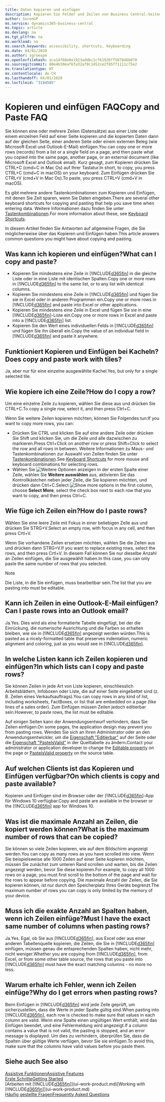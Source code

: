 ```yaml
---
title: Daten kopieren und einfügen
description: Kopieren Sie Felder und Zeilen von Business Central-Seiten und fügen Sie sie an anderer Stelle ein
author: SorenGP
ms.service: dynamics365-business-central
ms.topic: article
ms.devlang: na
ms.tgt_pltfrm: na
ms.workload: na
ms.search.keywords: accessibility, shortcuts, keyboarding
ms.date: 04/01/2020
ms.author: sgroespe
ms.openlocfilehash: aca14f68e0e1923addbc1cf61926ff5078d6b078
ms.sourcegitcommit: 88e4b30eaf6fa32af0c1452ce2f85ff1111c75e2
ms.translationtype: HT
ms.contentlocale: de-CH
ms.lasthandoff: 04/01/2020
ms.locfileid: "3194585"
---
```

# <a name="copy-and-paste-faq"></a><span data-ttu-id="6e4ff-103">Kopieren und einfügen FAQ</span><span class="sxs-lookup"><span data-stu-id="6e4ff-103">Copy and Paste FAQ</span></span>
<span data-ttu-id="6e4ff-104">Sie können eine oder mehrere Zeilen (Datensätze) aus einer Liste oder einem einzelnen Feld auf einer Seite kopieren und die kopierten Daten dann auf der gleichen Seite, einer anderen Seite oder einem externen Beleg (wie Microsoft Excel und Outlook-E-Mail) einfügen.</span><span class="sxs-lookup"><span data-stu-id="6e4ff-104">You can copy one or more rows (records) from a list or a single field on a page, and then paste what you copied into the same page, another page, or an external document (like Microsoft Excel and Outlook email).</span></span> <span data-ttu-id="6e4ff-105">Kurz gesagt, zum Kopieren drücken Sie CTRL+C (cmd+C in Mac Os) auf Ihrer Tastatur.</span><span class="sxs-lookup"><span data-stu-id="6e4ff-105">In short, to copy, you press CTRL+C (cmd+C in macOS) on your keyboard.</span></span> <span data-ttu-id="6e4ff-106">Zum Einfügen drücken Sie CTRL+V (cmd+V in Mac Os).</span><span class="sxs-lookup"><span data-stu-id="6e4ff-106">To paste, you press CTRL+V (cmd+V in macOS).</span></span>

<span data-ttu-id="6e4ff-107">Es gibt mehrere andere Tastenkombinationen zum Kopieren und Einfügen, mit denen Sie Zeit sparen, wenn Sie Daten eingeben.</span><span class="sxs-lookup"><span data-stu-id="6e4ff-107">There are several other keyboard shortcuts for copying and pasting that help you save time when entering data.</span></span> <span data-ttu-id="6e4ff-108">Weitere Informationen dazu finden Sie unter [Tastenkombinationen](keyboard-shortcuts.md#CopyRows).</span><span class="sxs-lookup"><span data-stu-id="6e4ff-108">For more information about these, see [Keyboard Shortcuts](keyboard-shortcuts.md#CopyRows).</span></span>

<span data-ttu-id="6e4ff-109">In diesem Artikel finden Sie Antworten auf allgemeine Fragen, die Sie möglicherweise über das Kopieren und Einfügen haben.</span><span class="sxs-lookup"><span data-stu-id="6e4ff-109">This article answers common questions you might have about copying and pasting.</span></span>  

## <a name="what-can-i-copy-and-paste"></a><span data-ttu-id="6e4ff-110">Was kann ich kopieren und einfügen?</span><span class="sxs-lookup"><span data-stu-id="6e4ff-110">What can I copy and paste?</span></span>
- <span data-ttu-id="6e4ff-111">Kopieren Sie mindestens eine Zeile in [!INCLUDE[d365fin](includes/d365fin_md.md)] in die gleiche Liste oder in eine Liste mit identischen Spalten.</span><span class="sxs-lookup"><span data-stu-id="6e4ff-111">Copy one or more rows in [!INCLUDE[d365fin](includes/d365fin_md.md)] to the same list, or to any list with identical columns.</span></span>
- <span data-ttu-id="6e4ff-112">Kopieren Sie mindestens eine Zeile in [!INCLUDE[d365fin](includes/d365fin_md.md)] und fügen Sie sie in Excel oder in anderen Programmen ein.</span><span class="sxs-lookup"><span data-stu-id="6e4ff-112">Copy one or more rows in [!INCLUDE[d365fin](includes/d365fin_md.md)] and paste into Excel or other applications.</span></span>
- <span data-ttu-id="6e4ff-113">Kopieren Sie mindestens eine Zeile in Excel und fügen Sie sie in eine [!INCLUDE[d365fin](includes/d365fin_md.md)]-Liste ein.</span><span class="sxs-lookup"><span data-stu-id="6e4ff-113">Copy one or more rows in Excel and paste into a [!INCLUDE[d365fin](includes/d365fin_md.md)] list.</span></span>
- <span data-ttu-id="6e4ff-114">Kopieren Sie den Wert eines individuellen Felds in [!INCLUDE[d365fin](includes/d365fin_md.md)] und fügen Sie ihn überall ein.</span><span class="sxs-lookup"><span data-stu-id="6e4ff-114">Copy the value of an individual field in [!INCLUDE[d365fin](includes/d365fin_md.md)] and paste it anywhere.</span></span>

## <a name="does-copy-and-paste-work-with-tiles"></a><span data-ttu-id="6e4ff-115">Funktioniert Kopieren und Einfügen bei Kacheln?</span><span class="sxs-lookup"><span data-stu-id="6e4ff-115">Does copy and paste work with tiles?</span></span>
<span data-ttu-id="6e4ff-116">Ja, aber nur für eine einzelne ausgewählte Kachel.</span><span class="sxs-lookup"><span data-stu-id="6e4ff-116">Yes, but only for a single selected tile.</span></span>

## <a name="how-do-i-copy-a-row"></a><span data-ttu-id="6e4ff-117">Wie kopiere ich eine Zeile?</span><span class="sxs-lookup"><span data-stu-id="6e4ff-117">How do I copy a row?</span></span>
<span data-ttu-id="6e4ff-118">Um eine einzelne Zeile zu kopieren, wählen Sie diese aus und drücken Sie CTRL+C.</span><span class="sxs-lookup"><span data-stu-id="6e4ff-118">To copy a single row, select it, and then press Ctrl+C.</span></span>

<span data-ttu-id="6e4ff-119">Wenn Sie weitere Zeilen kopieren möchten, können Sie Folgendes tun:</span><span class="sxs-lookup"><span data-stu-id="6e4ff-119">If you want to copy more rows, you can:</span></span>
- <span data-ttu-id="6e4ff-120">Drücken Sie CTRL und klicken Sie auf eine andere Zeile oder drücken Sie Shift und klicken Sie, um die Zeile und alle dazwischen zu markieren.</span><span class="sxs-lookup"><span data-stu-id="6e4ff-120">Press Ctrl+Click on another row or press Shift+Click to select the row and all rows in between.</span></span> <span data-ttu-id="6e4ff-121">Weitere Informationen zu Maus- und Tastenkombinationen zur Auswahl von Zeilen finden Sie unter [Tastenkombinationen](keyboard-shortcuts.md#CopyRows).</span><span class="sxs-lookup"><span data-stu-id="6e4ff-121">See [Keyboard Shortcuts](keyboard-shortcuts.md#CopyRows) for more mouse and keyboard combinations for selecting rows.</span></span>
- <span data-ttu-id="6e4ff-122">Wählen Sie ![Weitere Optionen anzeigen](media/show-more-options-icon.png "Symbol „Weitere Optionen anzeigen“") in der ersten Spalte einer Zeile, wählen Sie **Weitere auswählen** aus, aktivieren Sie das Kontrollkästchen neben jeder Zeile, die Sie kopieren möchten, und drücken dann Ctrl+C.</span><span class="sxs-lookup"><span data-stu-id="6e4ff-122">Select ![Show more options](media/show-more-options-icon.png "Show more options icon") in the first column, choose **Select More**, select the check box next to each row that you want to copy, and then press Ctrl+C.</span></span>

## <a name="how-do-i-paste-rows"></a><span data-ttu-id="6e4ff-123">Wie füge ich Zeilen ein?</span><span class="sxs-lookup"><span data-stu-id="6e4ff-123">How do I paste rows?</span></span>
<span data-ttu-id="6e4ff-124">Wählen Sie eine leere Zeile mit Fokus in einer beliebigen Zelle aus und drücken Sie STRG+V.</span><span class="sxs-lookup"><span data-stu-id="6e4ff-124">Select an empty row, with focus in any cell, and then press Crtl+V.</span></span>

<span data-ttu-id="6e4ff-125">Wenn Sie vorhandene Zeilen ersetzen möchten, wählen Sie die Zeilen aus und drücken dann STRG+V.</span><span class="sxs-lookup"><span data-stu-id="6e4ff-125">If you want to replace existing rows, select the rows, and then press Crtl+V.</span></span> <span data-ttu-id="6e4ff-126">In diesem Fall können Sie nur dieselbe Anzahl an Zeilen einfügen, die Sie ausgewählt haben.</span><span class="sxs-lookup"><span data-stu-id="6e4ff-126">In this case, you can only paste the same number of rows that you selected.</span></span>

> [!NOTE]
> <span data-ttu-id="6e4ff-127">Die Liste, in die Sie einfügen, muss bearbeitbar sein.</span><span class="sxs-lookup"><span data-stu-id="6e4ff-127">The list that you are pasting into must be editable.</span></span>

<!-- Rows are pasted directly where your cursor is located. If you paste into an empty line, any existing subsequent lines will be moved after the pasted lines. If you paste into an existing line or lines, this will be overwritten.-->

## <a name="can-i-paste-rows-into-an-outlook-email"></a><span data-ttu-id="6e4ff-128">Kann ich Zeilen in eine Outlook-E-Mail einfügen?</span><span class="sxs-lookup"><span data-stu-id="6e4ff-128">Can I paste rows into an Outlook email?</span></span>
<span data-ttu-id="6e4ff-129">Ja.</span><span class="sxs-lookup"><span data-stu-id="6e4ff-129">Yes.</span></span> <span data-ttu-id="6e4ff-130">Dies wird als eine formatierte Tabelle eingefügt, bei der die Einrückung, die numerische Ausrichtung und die Farben so erhalten bleiben, wie sie in [!INCLUDE[d365fin](includes/d365fin_md.md)] angezeigt werden würden.</span><span class="sxs-lookup"><span data-stu-id="6e4ff-130">This is pasted as a nicely-formatted table that preserves indentation, numeric alignment and coloring, just as you would see in [!INCLUDE[d365fin](includes/d365fin_md.md)].</span></span>

## <a name="in-which-lists-can-i-copy-and-paste-rows"></a><span data-ttu-id="6e4ff-131">In welche Listen kann ich Zeilen kopieren und einfügen?</span><span class="sxs-lookup"><span data-stu-id="6e4ff-131">In which lists can I copy and paste rows?</span></span>
<span data-ttu-id="6e4ff-132">Sie können Zeilen in jede Art von Liste kopieren, einschliesslich Arbeitsblättern, Infoboxen oder Liste, die auf einer Seite eingebettet sind (z. B. Zeilen eines Verkaufsauftrags).</span><span class="sxs-lookup"><span data-stu-id="6e4ff-132">You can copy rows in any kind of list, including worksheets, FactBoxes, or list that are embedded on a page (like lines of a sales order).</span></span> <span data-ttu-id="6e4ff-133">Zum Einfügen müssen Zeilen jedoch editierbar sein.</span><span class="sxs-lookup"><span data-stu-id="6e4ff-133">However, to paste rows, the list must be editable.</span></span>

<span data-ttu-id="6e4ff-134">Auf einigen Seiten kann der Anwendungsentwurf verhindern, dass Sie Zeilen einfügen.</span><span class="sxs-lookup"><span data-stu-id="6e4ff-134">On some pages, the application design may prevent you from pasting rows.</span></span> <span data-ttu-id="6e4ff-135">Wenden Sie sich an Ihren Administrator oder an den Anwendungsentwickler, um die [Eigenschaft "Editierbar"](/dynamics365/business-central/dev-itpro/developer/properties/devenv-editable-property) auf der Seite oder die [Eigenschaft "PasteIsValid"](/dynamics365/business-central/dev-itpro/developer/properties/devenv-pasteisvalid-property) in der Quelltabelle zu ändern.</span><span class="sxs-lookup"><span data-stu-id="6e4ff-135">Contact your administrator or application developer to change the [Editable property](/dynamics365/business-central/dev-itpro/developer/properties/devenv-editable-property) on the page or [PasteIsValid property](/dynamics365/business-central/dev-itpro/developer/properties/devenv-pasteisvalid-property) on the source table.</span></span>

## <a name="on-which-clients-is-copy-and-paste-available"></a><span data-ttu-id="6e4ff-136">Auf welchen Clients ist das Kopieren und Einfügen verfügbar?</span><span class="sxs-lookup"><span data-stu-id="6e4ff-136">On which clients is copy and paste available?</span></span>
<span data-ttu-id="6e4ff-137">Kopieren und Einfügen sind im Browser oder der [!INCLUDE[d365fin](includes/d365fin_md.md)]-App für Windows 10 verfügbar.</span><span class="sxs-lookup"><span data-stu-id="6e4ff-137">Copy and paste are available in the browser or the [!INCLUDE[d365fin](includes/d365fin_md.md)] app for Windows 10.</span></span>

## <a name="what-is-the-maximum-number-of-rows-that-can-be-copied"></a><span data-ttu-id="6e4ff-138">Was ist die maximale Anzahl an Zeilen, die kopiert werden können?</span><span class="sxs-lookup"><span data-stu-id="6e4ff-138">What is the maximum number of rows that can be copied?</span></span>
<span data-ttu-id="6e4ff-139">Sie können so viele Zeilen kopieren, wie auf dem Bildschirm angezeigt werden.</span><span class="sxs-lookup"><span data-stu-id="6e4ff-139">You can copy as many rows as you have scrolled into view.</span></span> <span data-ttu-id="6e4ff-140">Wenn Sie beispielsweise alle 1000 Zeilen auf einer Seite kopieren möchten, müssen Sie zunächst zum unteren Rand scrollen und warten, bis die Zeilen angezeigt werden, bevor Sie diese kopieren.</span><span class="sxs-lookup"><span data-stu-id="6e4ff-140">For example, to copy all 1000 rows on a page, you must first scroll to the bottom of the page and wait for the rows to appear before copying.</span></span> <span data-ttu-id="6e4ff-141">Die maximale Anzahl der Zeilen, die Sie kopieren können, ist nur durch den Speicherplatz Ihres Geräts begrenzt.</span><span class="sxs-lookup"><span data-stu-id="6e4ff-141">The maximum number of rows you can copy is only limited by the memory of your device.</span></span>

## <a name="must-i-have-the-exact-same-number-of-columns-when-pasting-rows"></a><span data-ttu-id="6e4ff-142">Muss ich die exakte Anzahl an Spalten haben, wenn ich Zeilen einfüge?</span><span class="sxs-lookup"><span data-stu-id="6e4ff-142">Must I have the exact same number of columns when pasting rows?</span></span>
<span data-ttu-id="6e4ff-143">Ja.</span><span class="sxs-lookup"><span data-stu-id="6e4ff-143">Yes.</span></span> <span data-ttu-id="6e4ff-144">Egal, ob Sie aus [!INCLUDE[d365fin](includes/d365fin_md.md)], aus Excel oder aus einer anderen Tabellenquelle kopieren, die Zeilen, die Sie in [!INCLUDE[d365fin](includes/d365fin_md.md)] einfügen, müssen genau die entsprechenden Spalten haben, nicht mehr, nicht weniger.</span><span class="sxs-lookup"><span data-stu-id="6e4ff-144">Whether you are copying from [!INCLUDE[d365fin](includes/d365fin_md.md)], from Excel, or from some other table source, the rows that you paste into [!INCLUDE[d365fin](includes/d365fin_md.md)] must have the exact matching columns - no more no less.</span></span>

## <a name="why-do-i-get-errors-when-pasting-rows"></a><span data-ttu-id="6e4ff-145">Warum erhalte ich Fehler, wenn ich Zeilen einfüge?</span><span class="sxs-lookup"><span data-stu-id="6e4ff-145">Why do I get errors when pasting rows?</span></span>
<span data-ttu-id="6e4ff-146">Beim Einfügen in [!INCLUDE[d365fin](includes/d365fin_md.md)] wird jede Zeile geprüft, um sicherzustellen, dass die Werte in jeder Spalte gültig sind.</span><span class="sxs-lookup"><span data-stu-id="6e4ff-146">When pasting into [!INCLUDE[d365fin](includes/d365fin_md.md)], each row is checked to make sure that values in each column are valid.</span></span> <span data-ttu-id="6e4ff-147">Wenn eine Spalte einen ungültigen Wert enthält, wird das Einfügen beendet, und eine Fehlermeldung wird angezeigt.</span><span class="sxs-lookup"><span data-stu-id="6e4ff-147">If a column contains a value that is not valid, the pasting is stopped, and an error message is displayed.</span></span> <span data-ttu-id="6e4ff-148">Um dies zu verhindern, überprüfen Sie, dass die Spalten über gültige Werte verfügen, bevor Sie sie einfügen.</span><span class="sxs-lookup"><span data-stu-id="6e4ff-148">To avoid this, make sure that the columns have valid values before you paste them.</span></span>


## <a name="see-also"></a><span data-ttu-id="6e4ff-149">Siehe auch </span><span class="sxs-lookup"><span data-stu-id="6e4ff-149">See also</span></span>
[<span data-ttu-id="6e4ff-150">Assistive Funktionen</span><span class="sxs-lookup"><span data-stu-id="6e4ff-150">Assistive Features</span></span>](ui-accessibility.md)  
[<span data-ttu-id="6e4ff-151">Erste Schritte</span><span class="sxs-lookup"><span data-stu-id="6e4ff-151">Getting Started</span></span>](product-get-started.md)  
<span data-ttu-id="6e4ff-152">[Arbeiten mit [!INCLUDE[d365fin](includes/d365fin_md.md)]](ui-work-product.md)</span><span class="sxs-lookup"><span data-stu-id="6e4ff-152">[Working with [!INCLUDE[d365fin](includes/d365fin_md.md)]](ui-work-product.md)</span></span>  
[<span data-ttu-id="6e4ff-153">Häufig gestellte Fragen</span><span class="sxs-lookup"><span data-stu-id="6e4ff-153">Frequently Asked Questions</span></span>](across-faq.md)  
